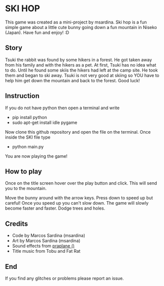 # SKI HOP

This game was created as a mini-project by msardina.
Ski hop is a fun simple game about a little cute bunny going down a fun mountain in Niseko (Japan).
Have fun and enjoy! :D

## Story

Tsuki the rabbit was found by some hikers in a forest. He got taken away from his family and with the hikers as a pet. At first, Tsuki has no idea what to do. Until he found some skiis the hikers had left at the camp site. He took them and began to ski away.
Tsuki is not very good at skiing so YOU have to help him get down the mountain and back to the forest. Good luck!

## Instruction

If you do not have python then open a terminal and write

- pip install python
- sudo apt-get install idle pygame

Now clone this github repository and open the file on the terminal.
Once inside the SKI file type

- python main.py

You are now playing the game!

## How to play
Once on the title screen hover over the play button and click. This will send you to the mountain.

Move the bunny around with the arrow keys.
Press down to speed up but careful! Once you speed up you can't slow down.
The game will slowly become faster and faster.
Dodge trees and holes.


## Credits

- Code by Marcos Sardina (msardina)
- Art by Marcos Sardina (msardina)
- Sound effects from [praplane ()](http://soundeffect-lab.info/)
- Title music from Tobu and Fat Rat
  
## End

If you find any glitches or problems please report an issue.

